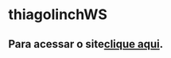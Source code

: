 # thiagolinchWS
## Para acessar o site<b><a href="https://devthiagolinch.github.io/thiagolinchWS/">clique aqui</a></b>.
